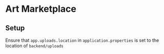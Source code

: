 # Art Marketplace

## Setup

Ensure that `app.uploads.location` in `application.properties` is set to the location of `backend/uploads`
